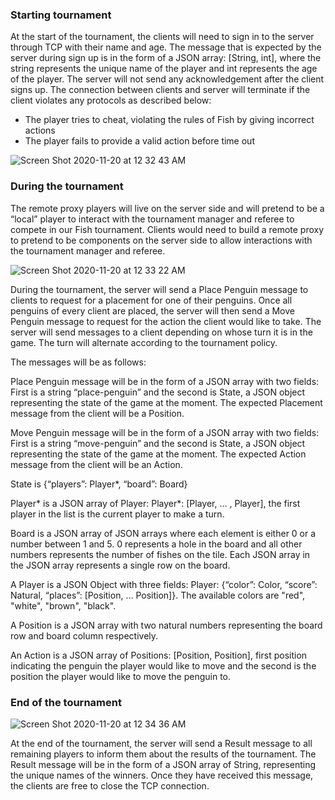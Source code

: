 ### Starting tournament
At the start of the tournament, the clients will need to sign in to the server through TCP with their name and age. The message that is expected by the server during sign up is in the form of a JSON array: [String, int], where the string represents the unique name of the player and int represents the age of the player. The server will not send any acknowledgement after the client signs up. The connection between clients and server will terminate if the client violates any protocols as described below:
* The player tries to cheat, violating the rules of Fish by giving incorrect actions
* The player fails to provide a valid action before time out

![Screen Shot 2020-11-20 at 12 32 43 AM](https://media.github.ccs.neu.edu/user/7627/files/ebed7b80-2ac7-11eb-9729-8bbecb14a995)

### During the tournament
The remote proxy players will live on the server side and will pretend to be a “local” player to interact with the tournament manager and referee to compete in our Fish tournament.
Clients would need to build a remote proxy to pretend to be components on the server side to allow interactions with the tournament manager and referee. 

![Screen Shot 2020-11-20 at 12 33 22 AM](https://media.github.ccs.neu.edu/user/7627/files/0293d280-2ac8-11eb-95c0-80ea7b315a18)

During the tournament, the server will send a Place Penguin message to clients to request for a placement for one of their penguins. Once all penguins of every client are placed, the server will then send a Move Penguin message to request for the action the client would like to take. The server will send messages to a client depending on whose turn it is in the game. The turn will alternate according to the tournament policy.

The messages will be as follows:

Place Penguin message will be in the form of a JSON array with two fields:
First is a string “place-penguin” and the second is State, a JSON object representing the state of the game at the moment. The expected Placement message from the client will be a Position.

Move Penguin message will be in the form of a JSON array with two fields:
First is a string “move-penguin” and the second is State, a JSON object representing the state of the game at the moment. The expected Action message from the client will be an Action.

State is {“players”: Player*, “board”: Board}

Player* is a JSON array of Player: Player*: [Player, … , Player], the first player in the list is the current player to make a turn.

Board is a JSON array of JSON arrays where each element is either 0 or a number between 1 and 5. 0 represents a hole in the board and all other numbers represents the number of fishes on the tile. Each JSON array in the JSON array represents a single row on the board. 

A Player is a JSON Object with three fields: Player: {“color”: Color, “score”: Natural, “places”: [Position, … Position]}. The available colors are "red", "white", "brown", "black". 

A Position is a JSON array with two natural numbers representing the board row and board column respectively.

An Action is a JSON array of Positions: [Position, Position], first position indicating the penguin the player would like to move and the second is the position the player would like to move the penguin to.

### End of the tournament

![Screen Shot 2020-11-20 at 12 34 36 AM](https://media.github.ccs.neu.edu/user/7627/files/2eaf5380-2ac8-11eb-8209-afa115cd63ce)

At the end of the tournament, the server will send a Result message to all remaining players to inform them about the results of the tournament. The Result message will be in the form of a JSON array of String, representing the unique names of the winners. Once they have received this message, the clients are free to close the TCP connection.
